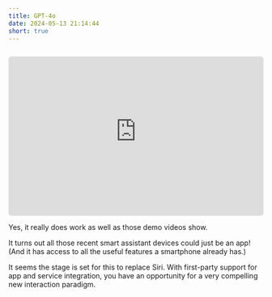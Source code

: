 ```yaml
---
title: GPT-4o
date: 2024-05-13 21:14:44
short: true
---
```


<iframe style="width: calc(100%);margin-top:14px;border-radius: 6px;" height="315" src="https://www.youtube-nocookie.com/embed/vgYi3Wr7v_g?si=r0-gLAWYRtz1gAO9" title="YouTube video player" frameborder="0" allow="accelerometer; autoplay; clipboard-write; encrypted-media; gyroscope; picture-in-picture; web-share" referrerpolicy="strict-origin-when-cross-origin" allowfullscreen></iframe>

Yes, it really does work as well as those demo videos show.

It turns out all those recent smart assistant devices could just be an app! (And it has access to all the useful features a smartphone already has.)

It seems the stage is set for this to replace Siri. With first-party support for app and service integration, you have an opportunity for a very compelling new interaction paradigm.
